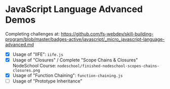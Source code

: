 # JavaScript Language Advanced Demos

Completing challenges at: https://github.com/fs-webdev/skill-building-program/blob/master/badges-active/javascript/_micro_javascript-language-advanced.md

- [x] Usage of "IIFE": `iife.js`
- [x] Usage of "Closures" / Complete "Scope Chains & Closures" NodeSchool Course: `nodeschool/finished-nodeschool-scopes-chains-closures.png`
- [x] Usage of "Function Chaining": `function-chaining.js`
- [ ] Usage of "Prototype Inheritance"
